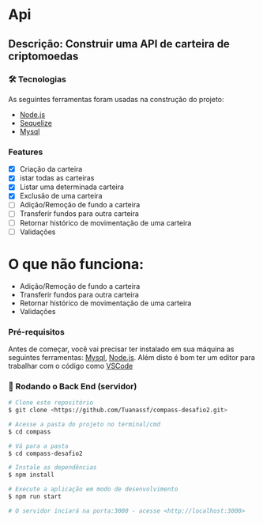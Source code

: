 # Api
## Descrição: Construir uma API de carteira de criptomoedas

### 🛠 Tecnologias

As seguintes ferramentas foram usadas na construção do projeto:

- [Node.js](https://nodejs.org/en/)
- [Sequelize](https://sequelize.org/master/)
- [Mysql](https://www.mysql.com/)

### Features

- [x] Criação da carteira
- [x] istar todas as carteiras
- [x] Listar uma determinada carteira
- [x] Exclusão de uma carteira
- [ ] Adição/Remoção de fundo a carteira
- [ ] Transferir fundos para outra carteira
- [ ] Retornar histórico de movimentação de uma carteira
- [ ] Validações

# O que não funciona:
- Adição/Remoção de fundo a carteira
- Transferir fundos para outra carteira
- Retornar histórico de movimentação de uma carteira
- Validações

### Pré-requisitos

Antes de começar, você vai precisar ter instalado em sua máquina as seguintes ferramentas:
[Mysql](https://www.mysql.com/), [Node.js](https://nodejs.org/en/). 
Além disto é bom ter um editor para trabalhar com o código como [VSCode](https://code.visualstudio.com/)

### 🎲 Rodando o Back End (servidor)

```bash
# Clone este repositório
$ git clone <https://github.com/Tuanassf/compass-desafio2.git>

# Acesse a pasta do projeto no terminal/cmd
$ cd compass

# Vá para a pasta 
$ cd compass-desafio2

# Instale as dependências
$ npm install

# Execute a aplicação em modo de desenvolvimento
$ npm run start

# O servidor inciará na porta:3000 - acesse <http://localhost:3000>
```
